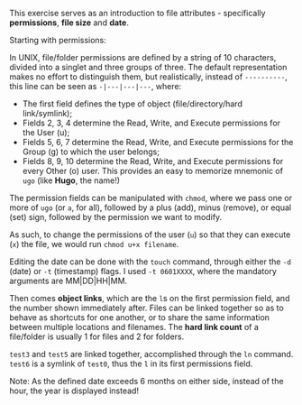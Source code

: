 This exercise serves as an introduction to file attributes - specifically **permissions**, **file size** and **date**.

Starting with permissions:

In UNIX, file/folder permissions are defined by a string of 10 characters, divided into a singlet and three groups of three. The default representation makes no effort to distinguish them, but realistically, instead of `----------`, this line can be seen as `-|---|---|---`, where:

- The first field defines the type of object (file/directory/hard link/symlink);
- Fields 2, 3, 4 determine the Read, Write, and Execute permissions for the User (u);
- Fields 5, 6, 7 determine the Read, Write, and Execute permissions for the Group (g) to which the user belongs;
- Fields 8, 9, 10 determine the Read, Write, and Execute permissions for every Other (o) user.
This provides an easy to memorize mnemonic of `ugo` (like **Hugo**, the name!)

The permission fields can be manipulated with `chmod`, where we pass one or more of `ugo` (or `a`, for all), followed by a plus (add), minus (remove), or equal (set) sign, followed by the permission we want to modify.

As such, to change the permissions of the user (`u`) so that they can execute (`x`) the file, we would run `chmod u+x filename`.

Editing the date can be done with the `touch` command, through either the `-d` (date) or `-t` (timestamp) flags. I used `-t 0601XXXX`, where the mandatory arguments are MM|DD|HH|MM.    

Then comes **object links**, which are the `l`s on the first permission field, and the number shown immediately after. 
Files can be linked together so as to behave as shortcuts for one another, or to share the same information between multiple locations and filenames. The **hard link count** of a file/folder is usually 1 for files and 2 for folders.

`test3` and `test5` are linked together, accomplished through the `ln` command. `test6` is a symlink of `test0`, thus the `l` in its first permissions field.


Note: As the defined date exceeds 6 months on either side, instead of the hour, the year is displayed instead!


